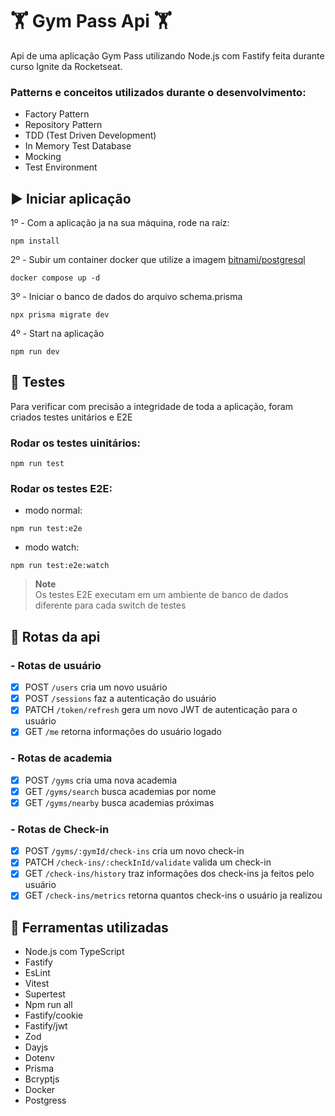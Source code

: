 # 🏋 Gym Pass Api 🏋

Api de uma aplicação Gym Pass utilizando Node.js com Fastify feita durante curso Ignite da Rocketseat.

### Patterns e conceitos utilizados durante o desenvolvimento:
 - Factory Pattern
 - Repository Pattern
 - TDD (Test Driven Development)
 - In Memory Test Database
 - Mocking
 - Test Environment
 
## ▶️ Iniciar aplicação 

1º - Com a aplicação ja na sua máquina, rode na raíz:
```
npm install
```

2º - Subir um container docker que utilize a imagem [bitnami/postgresql](https://hub.docker.com/r/bitnami/postgresql)
```
docker compose up -d
```

3º - Iniciar o banco de dados do arquivo schema.prisma
```
npx prisma migrate dev
```

4º - Start na aplicação
```
npm run dev
```

## 🧪 Testes

Para verificar com precisão a integridade de toda a aplicação, foram criados testes unitários e E2E

### Rodar os testes uinitários:
```
npm run test
```

### Rodar os testes E2E:
 - modo normal:
 ```
 npm run test:e2e
 ```
 
 - modo watch:
 ```
 npm run test:e2e:watch
 ```
> **Note**                
> Os testes E2E executam em um ambiente de banco de dados diferente para cada switch de testes

## 💠 Rotas da api

### - Rotas de usuário
   - [x] POST ```/users``` cria um novo usuário
   - [x] POST ```/sessions``` faz a autenticação do usuário
   - [x] PATCH ```/token/refresh``` gera um novo JWT de autenticação para o usuário
   - [x] GET ```/me``` retorna informações do usuário logado
  
### - Rotas de academia
   - [x] POST ```/gyms``` cria uma nova academia
   - [x] GET ```/gyms/search``` busca academias por nome
   - [x] GET ```/gyms/nearby``` busca academias próximas

### - Rotas de Check-in
   - [x] POST ```/gyms/:gymId/check-ins``` cria um novo check-in
   - [x] PATCH ```/check-ins/:checkInId/validate``` valida um check-in
   - [x] GET ```/check-ins/history``` traz informações dos check-ins ja feitos pelo usuário
   - [x] GET ```/check-ins/metrics``` retorna quantos check-ins o usuário ja realizou

## 🔱 Ferramentas utilizadas
 - Node.js com TypeScript
 - Fastify
 - EsLint
 - Vitest
 - Supertest
 - Npm run all
 - Fastify/cookie
 - Fastify/jwt
 - Zod
 - Dayjs
 - Dotenv
 - Prisma
 - Bcryptjs
 - Docker
 - Postgress
